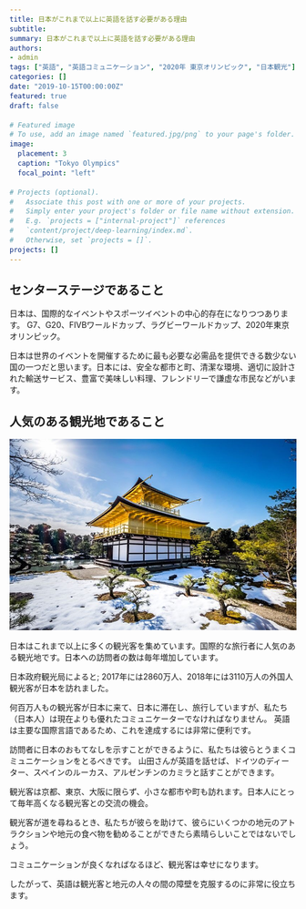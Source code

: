 ```yaml
---
title: 日本がこれまで以上に英語を話す必要がある理由
subtitle: 
summary: 日本がこれまで以上に英語を話す必要がある理由
authors:
- admin
tags: ["英語", "英語コミュニケーション", "2020年 東京オリンピック", "日本観光"]
categories: []
date: "2019-10-15T00:00:00Z"
featured: true
draft: false

# Featured image
# To use, add an image named `featured.jpg/png` to your page's folder. 
image:
  placement: 3
  caption: "Tokyo Olympics"
  focal_point: "left"

# Projects (optional).
#   Associate this post with one or more of your projects.
#   Simply enter your project's folder or file name without extension.
#   E.g. `projects = ["internal-project"]` references 
#   `content/project/deep-learning/index.md`.
#   Otherwise, set `projects = []`.
projects: []
---
```


## センターステージであること

日本は、国際的なイベントやスポーツイベントの中心的存在になりつつあります。 G7、G20、FIVBワールドカップ、ラグビーワールドカップ、2020年東京オリンピック。

日本は世界のイベントを開催するために最も必要な必需品を提供できる数少ない国の一つだと思います。日本には、安全な都市と町、清潔な環境、適切に設計された輸送サービス、豊富で美味しい料理、フレンドリーで謙虚な市民などがいます。

## 人気のある観光地であること

![Kinkaku-ji Temple](./kinkakuji.jpg)

日本はこれまで以上に多くの観光客を集めています。国際的な旅行者に人気のある観光地です。日本への訪問者の数は毎年増加しています。

日本政府観光局によると; 2017年には2860万人、2018年には3110万人の外国人観光客が日本を訪れました。

何百万人もの観光客が日本に来て、日本に滞在し、旅行していますが、私たち（日本人）は現在よりも優れたコミュニケーターでなければなりません。 英語は主要な国際言語であるため、これを達成するには非常に便利です。

訪問者に日本のおもてなしを示すことができるように、私たちは彼らとうまくコミュニケーションをとるべきです。 山田さんが英語を話せば、ドイツのディーター、スペインのルーカス、アルゼンチンのカミラと話すことができます。

観光客は京都、東京、大阪に限らず、小さな都市や町も訪れます。日本人にとって毎年高くなる観光客との交流の機会。

観光客が道を尋ねるとき、私たちが彼らを助けて、彼らにいくつかの地元のアトラクションや地元の食べ物を勧めることができたら素晴らしいことではないでしょう。

コミュニケーションが良くなればなるほど、観光客は幸せになります。

したがって、英語は観光客と地元の人々の間の障壁を克服するのに非常に役立ちます。

